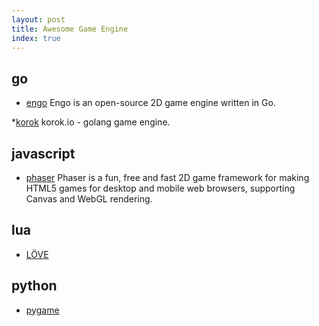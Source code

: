 ```yaml
---
layout: post
title: Awesome Game Engine
index: true
---
```


## go

* [engo](https://github.com/EngoEngine/engo)
Engo is an open-source 2D game engine written in Go.

*[korok](https://github.com/KorokEngine/Korok)
korok.io - golang game engine.

## javascript

* [phaser](https://github.com/photonstorm/phaser)
Phaser is a fun, free and fast 2D game framework for making HTML5 games for desktop and mobile web browsers, supporting Canvas and WebGL rendering.

## lua

* [LÖVE](http://love2d.org/)

## python

* [pygame](https://github.com/pygame/pygame)